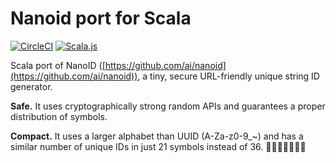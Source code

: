 # Nanoid port for Scala

[![CircleCI](https://circleci.com/gh/ssnickolay/scala-nanoid.svg?style=svg)](https://circleci.com/gh/ssnickolay/scala-nanoid)
[![Scala.js](https://www.scala-js.org/assets/badges/scalajs-0.6.17.svg)](https://www.scala-js.org)

Scala port of NanoID ([https://github.com/ai/nanoid](https://github.com/ai/nanoid)), a tiny, secure URL-friendly unique string ID generator.

**Safe.** It uses cryptographically strong random APIs and guarantees a proper distribution of symbols.

**Compact.** It uses a larger alphabet than UUID (A-Za-z0-9_~) and has a similar number of unique IDs in just 21 symbols instead of 36.
🤷🤷🤷🤷🤷🤷🤷